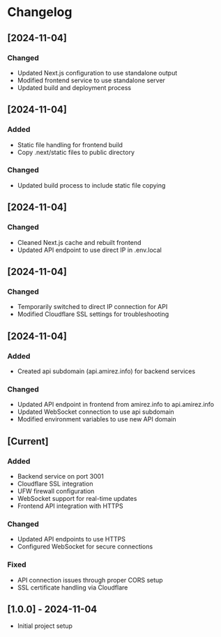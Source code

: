 # Changelog

## [2024-11-04]
### Changed
- Updated Next.js configuration to use standalone output
- Modified frontend service to use standalone server
- Updated build and deployment process


## [2024-11-04]
### Added
- Static file handling for frontend build
- Copy .next/static files to public directory

### Changed
- Updated build process to include static file copying


## [2024-11-04]
### Changed
- Cleaned Next.js cache and rebuilt frontend
- Updated API endpoint to use direct IP in .env.local


## [2024-11-04]
### Changed
- Temporarily switched to direct IP connection for API
- Modified Cloudflare SSL settings for troubleshooting


## [2024-11-04]

### Added
- Created api subdomain (api.amirez.info) for backend services

### Changed
- Updated API endpoint in frontend from amirez.info to api.amirez.info
- Updated WebSocket connection to use api subdomain
- Modified environment variables to use new API domain


## [Current]
### Added
- Backend service on port 3001
- Cloudflare SSL integration
- UFW firewall configuration
- WebSocket support for real-time updates
- Frontend API integration with HTTPS

### Changed
- Updated API endpoints to use HTTPS
- Configured WebSocket for secure connections

### Fixed
- API connection issues through proper CORS setup
- SSL certificate handling via Cloudflare

## [1.0.0] - 2024-11-04
- Initial project setup
